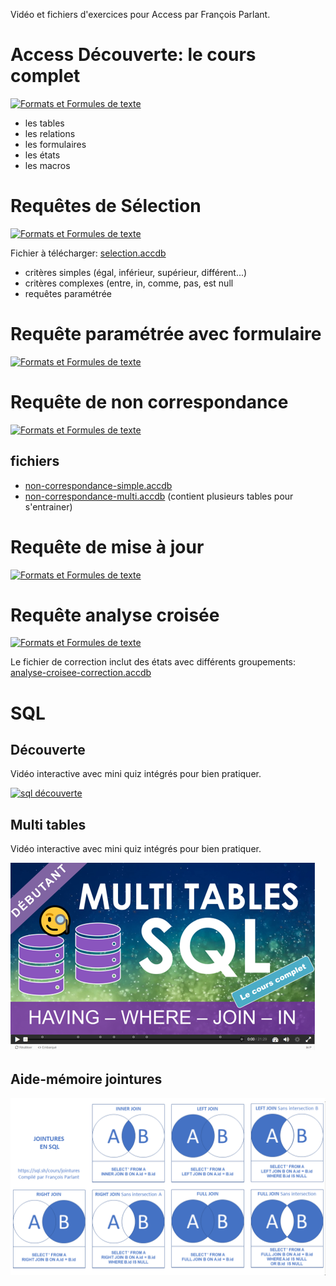 
Vidéo et fichiers d'exercices pour Access par François Parlant.


# Access Découverte: le cours complet

[![Formats et Formules de texte](https://i.ytimg.com/vi/-kgEwheLY4M/hqdefault.jpg)](
https://www.youtube.com/watch?v=-kgEwheLY4M)


* les tables
* les relations
* les formulaires
* les états
* les macros


# Requêtes de Sélection

[![Formats et Formules de texte](https://i.ytimg.com/vi/bpn-FNdlkPk/hqdefault.jpg)](
https://www.youtube.com/watch?v=bpn-FNdlkPk)


Fichier à télécharger: [selection.accdb](https://github.com/fxpar/Cours/raw/main/access/selection.accdb)


* critères simples (égal, inférieur, supérieur, différent...)
* critères complexes (entre, in, comme, pas, est null
* requêtes paramétrée



# Requête paramétrée avec formulaire

[![Formats et Formules de texte](https://i.ytimg.com/vi/gS0wcWbw6Co/hqdefault.jpg)](
https://www.youtube.com/watch?v=gS0wcWbw6Co)



# Requête de non correspondance

[![Formats et Formules de texte](https://i.ytimg.com/vi/gPHnTbcwTtM/hqdefault.jpg)](
https://www.youtube.com/watch?v=gPHnTbcwTtM)

## fichiers

* [non-correspondance-simple.accdb](https://github.com/fxpar/Cours/raw/main/access/non-correspondance-simple.accdb)
* [non-correspondance-multi.accdb](https://github.com/fxpar/Cours/raw/main/access/non-correspondance-multi.accdb) (contient plusieurs tables pour s'entrainer)


# Requête de mise à jour
[![Formats et Formules de texte](https://i.ytimg.com/vi/iNsyjBTWqIk/hqdefault.jpg)](
https://www.youtube.com/watch?v=iNsyjBTWqIk)



# Requête analyse croisée

[![Formats et Formules de texte](https://i.ytimg.com/vi/pcGUqwRZsP8/hqdefault.jpg)](
https://www.youtube.com/watch?v=pcGUqwRZsP8)

Le fichier de correction inclut des états avec différents groupements: [analyse-croisee-correction.accdb](https://github.com/fxpar/Cours/raw/main/access/analyse-croisee-correction.accdb)



# SQL

## Découverte

Vidéo interactive avec mini quiz intégrés pour bien pratiquer.

 [![sql découverte](https://raw.githubusercontent.com/fxpar/h5p-apps/main/apps/decouverte-sql/Image.png)](https://fxpar.github.io/h5p-apps/apps/decouverte-sql/)


## Multi tables

Vidéo interactive avec mini quiz intégrés pour bien pratiquer.


 [![Sql Multi tables](https://raw.githubusercontent.com/fxpar/h5p-apps/main/apps/sql-multi-tables/Image.png)](https://fxpar.github.io/h5p-apps/apps/sql-multi-tables/)


## Aide-mémoire jointures

![jointures](https://github.com/fxpar/Cours/blob/main/access/jointures.png?raw=true)





